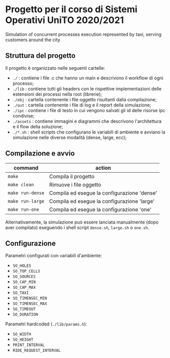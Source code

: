 # Progetto per il corso di Sistemi Operativi UniTO 2020/2021
Simulation of concurrent processes execution represented by taxi, serving customers around the city

## Struttura del progetto
Il progetto è organizzato nelle seguenti cartelle:

- `./` : contiene i file .c che hanno un main e descrivono il workflow di ogni processo;
- `./lib` : contiene tutti gli headers con le rispettive implementazioni delle estensioni dei processi nella root (librerie);
- `./obj` : cartella contenente i file oggetto risultanti dalla compilazione;
- `./out` : cartella contenente i file di log e il report della simulazione;
- `./ipc` : contiene i file di testo in cui vengono salvati gli id delle risorse ipc condivise;
- `./assets` : contiene immagini e diagrammi che descrivono l'architettura e il flow della soluzione;
- `./*.sh` : shell scripts che configurano le variabili di ambiente e avviano la simulazione nelle diverse modalità (dense, large, ecc);

## Compilazione e avvio

|command                        |action
|-------------------------------|---------------------------------------------|
|`make`                         | Compila il progetto                         |
|`make clean`                   | Rimuove i file oggetto                      |
|`make run-dense`               | Compila ed esegue la configurazione 'dense' |
|`make run-large`               | Compila ed esegue la configurazione 'large' |
|`make run-one`                 | Compila ed esegue la configurazione 'one'   |

Alternativamente, la simulazione può essere lanciata manualmente (dopo aver compilato) eseguendo i shell script `dense.sh`, `large.sh` o `one.sh`. 

## Configurazione
Parametri configurati con variabili d'ambiente:

- `SO_HOLES`
- `SO_TOP_CELLS`
- `SO_SOURCES`
- `SO_CAP_MIN`
- `SO_CAP_MAX`
- `SO_TAXI`
- `SO_TIMENSEC_MIN`
- `SO_TIMENSEC_MAX`
- `SO_TIMEOUT`
- `SO_DURATION`

Parametri hardcoded (`./lib/params.h`):

- `SO_WIDTH` 
- `SO_HEIGHT` 
- `PRINT_INTERVAL`
- `RIDE_REQUEST_INTERVAL`